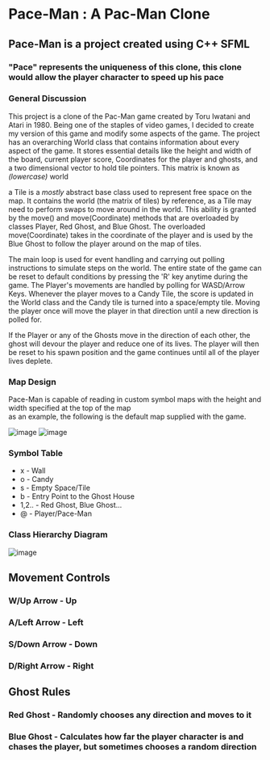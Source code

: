 # Pace-Man : A Pac-Man Clone

## Pace-Man is a project created using C++ SFML 
### "Pace" represents the uniqueness of this clone, this clone would allow the player character to speed up his pace

<h3>General Discussion</h3>
<p>This project is a clone of the Pac-Man game created by Toru Iwatani and Atari in 1980. Being one of the staples of video games, I decided to create my version of this game and modify some aspects of the game. The project has an overarching World class that contains information about every aspect of the game. It stores essential details like the height and width of the board, current player score, Coordinates for the player and ghosts, and a two dimensional vector to hold tile pointers. This matrix is known as <i>(lowercase)</i> world</p>

<p>a Tile is a <i>mostly</i> abstract base class used to represent free space on the map. It contains the world (the matrix of tiles) by reference, as a Tile may need to perform swaps to move around in the world. This ability is granted by the move() and move(Coordinate) methods that are overloaded by classes Player, Red Ghost, and Blue Ghost. The overloaded move(Coordinate) takes in the coordinate of the player and is used by the Blue Ghost to follow the player around on the map of tiles.</p>

<p>The main loop is used for event handling and carrying out polling instructions to simulate steps on the world. The entire state of the game can be reset to default conditions by pressing the 'R' key anytime during the game. The Player's movements are handled by polling for WASD/Arrow Keys. Whenever the player moves to a Candy Tile, the score is updated in the World class and the Candy tile is turned into a space/empty tile. Moving the player once will move the player in that direction until a new direction is polled for.</p>

<p>If the Player or any of the Ghosts move in the direction of each other, the ghost will devour the player and reduce one of its lives. The player will then be reset to his spawn position and the game continues until all of the player lives deplete. </p>
<h3> Map Design </h3>
<p>Pace-Man is capable of reading in custom symbol maps with the height and width specified at the top of the map<br>
as an example, the following is the default map supplied with the game. </p>

![image](https://github.com/realaryann/Pace-Man/assets/70107111/2c37f038-9b80-472e-8a17-99806f5452d3) 
![image](https://github.com/realaryann/Pace-Man/assets/70107111/7d54eb2d-7150-44e4-b29a-3dc04fca240b)

<h3>Symbol Table</h3>
<ul>
  <li>x - Wall</li>
  <li>o - Candy</li>
  <li>s - Empty Space/Tile</li>
  <li>b - Entry Point to the Ghost House</li>
  <li>1,2.. - Red Ghost, Blue Ghost...</li>
  <li>@ - Player/Pace-Man</li>
</ul>

<h3>Class Hierarchy Diagram</h3>

![image](https://github.com/realaryann/Pace-Man/assets/70107111/21e724db-a44c-422a-a174-592bf92ac61d)

<h2>Movement Controls</h2>
<h3>W/Up Arrow - Up</h3>
<h3>A/Left Arrow - Left</h3>
<h3>S/Down Arrow - Down</h3>
<h3>D/Right Arrow - Right</h3>

<h2>Ghost Rules</h2>
<h3>Red Ghost - Randomly chooses any direction and moves to it</h3>
<h3>Blue Ghost - Calculates how far the player character is and chases the player, but sometimes chooses a random direction</h3>







